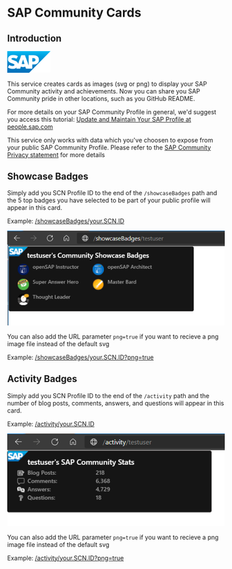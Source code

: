 # SAP Community Cards

## Introduction 

<img src="../images/sap_18.png" alt="SAP Logo" width="100"/>

This service creates cards as images (svg or png) to display your SAP Community activity and achievements. Now you can share you SAP Community pride in other locations, such as you GitHub README.

For more details on your SAP Community Profile in general, we'd suggest you access this tutorial: [Update and Maintain Your SAP Profile at people.sap.com](https://developers.sap.com/tutorials/community-profile.html)

This service only works with data which you've choosen to expose from your public SAP Community Profile. Please refer to the [SAP Community Privacy statement](https://www.sap.com/about/legal/privacy.html) for more details

## Showcase Badges

Simply add you SCN Profile ID to the end of the `/showcaseBadges` path and the 5 top badges you have selected to be part of your public profile will appear in this card.

Example: [/showcaseBadges/your.SCN.ID](./showcaseBadges/your.SCN.ID)

![Example Showcase Badges Card](../images/demo1.png)

You can also add the URL parameter `png=true` if you want to recieve a png image file instead of the default svg

Example: [/showcaseBadges/your.SCN.ID?png=true](./showcaseBadges/your.SCN.ID?png=true)

## Activity Badges

Simply add you SCN Profile ID to the end of the `/activity` path and the number of blog posts, comments, answers, and questions will appear in this card.

Example: [/activity/your.SCN.ID](./activity/your.SCN.ID)

![Example Activity Card](../images/demo2.png)

You can also add the URL parameter `png=true` if you want to recieve a png image file instead of the default svg

Example: [/activity/your.SCN.ID?png=true](./activity/your.SCN.ID?png=true)